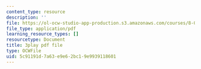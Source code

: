 ```yaml
---
content_type: resource
description: ''
file: https://ol-ocw-studio-app-production.s3.amazonaws.com/courses/8-01sc-classical-mechanics-fall-2016/5c91191d7a63e9e62bc19e9939118601_i2_731Gi9bg.pdf
file_type: application/pdf
learning_resource_types: []
resourcetype: Document
title: 3play pdf file
type: OCWFile
uid: 5c91191d-7a63-e9e6-2bc1-9e9939118601
---
```

